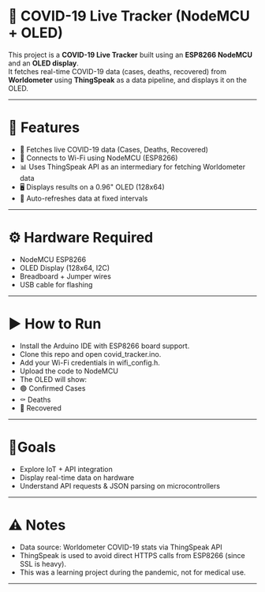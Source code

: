 # 🦠 COVID-19 Live Tracker (NodeMCU + OLED)

This project is a **COVID-19 Live Tracker** built using an **ESP8266 NodeMCU** and an **OLED display**.  
It fetches real-time COVID-19 data (cases, deaths, recovered) from **Worldometer** using **ThingSpeak** as a data pipeline, and displays it on the OLED.

---
# 🧠 Features
- 📡 Fetches live COVID-19 data (Cases, Deaths, Recovered)
- 📶 Connects to Wi-Fi using NodeMCU (ESP8266)
- 📊 Uses ThingSpeak API as an intermediary for fetching Worldometer data
- 🖥️ Displays results on a 0.96" OLED (128x64)
- 🔄 Auto-refreshes data at fixed intervals
---

# ⚙️ Hardware Required
- NodeMCU ESP8266
- OLED Display (128x64, I2C)
- Breadboard + Jumper wires
- USB cable for flashing
---

# ▶️ How to Run
- Install the Arduino IDE with ESP8266 board support.
- Clone this repo and open covid_tracker.ino.
- Add your Wi-Fi credentials in wifi_config.h.
- Upload the code to NodeMCU
- The OLED will show:
- 🟢 Confirmed Cases
- ⚰️ Deaths
- 💚 Recovered
---

# 🎯Goals
- Explore IoT + API integration
- Display real-time data on hardware
- Understand API requests & JSON parsing on microcontrollers
---

# ⚠️ Notes
- Data source: Worldometer COVID-19 stats via ThingSpeak API
- ThingSpeak is used to avoid direct HTTPS calls from ESP8266 (since SSL is heavy).
- This was a learning project during the pandemic, not for medical use.
---
